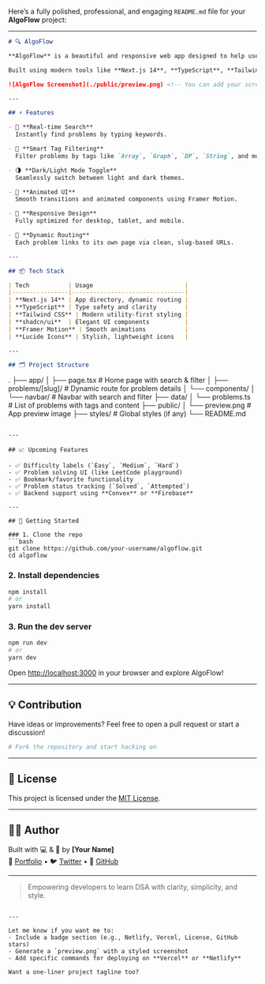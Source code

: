 Here’s a fully polished, professional, and engaging `README.md` file for your **AlgoFlow** project:

---

```md
# 🔍 AlgoFlow

**AlgoFlow** is a beautiful and responsive web app designed to help users explore, filter, and view **Data Structures & Algorithms (DSA)** problems in an elegant and efficient way.

Built using modern tools like **Next.js 14**, **TypeScript**, **Tailwind CSS**, **shadcn/ui**, and **Framer Motion**, AlgoFlow delivers a smooth, professional developer experience and is easy to expand.

![AlgoFlow Screenshot](./public/preview.png) <!-- You can add your screenshot here -->

---

## ⚡ Features

- 🔎 **Real-time Search**  
  Instantly find problems by typing keywords.

- 🧠 **Smart Tag Filtering**  
  Filter problems by tags like `Array`, `Graph`, `DP`, `String`, and more.

- 🌗 **Dark/Light Mode Toggle**  
  Seamlessly switch between light and dark themes.

- 🎨 **Animated UI**  
  Smooth transitions and animated components using Framer Motion.

- 📱 **Responsive Design**  
  Fully optimized for desktop, tablet, and mobile.

- 🧩 **Dynamic Routing**  
  Each problem links to its own page via clean, slug-based URLs.

---

## 📦 Tech Stack

| Tech           | Usage                          |
|----------------|--------------------------------|
| **Next.js 14** | App directory, dynamic routing |
| **TypeScript** | Type safety and clarity        |
| **Tailwind CSS** | Modern utility-first styling |
| **shadcn/ui**  | Elegant UI components          |
| **Framer Motion** | Smooth animations           |
| **Lucide Icons** | Stylish, lightweight icons   |

---

## 🗂️ Project Structure

```
.
├── app/
│   ├── page.tsx             # Home page with search & filter
│   ├── problems/[slug]/     # Dynamic route for problem details
│   └── components/
│       └── navbar/          # Navbar with search and filter
├── data/
│   └── problems.ts          # List of problems with tags and content
├── public/
│   └── preview.png          # App preview image
├── styles/                  # Global styles (if any)
└── README.md
```

---

## 📈 Upcoming Features

- ✅ Difficulty labels (`Easy`, `Medium`, `Hard`)
- ✅ Problem solving UI (like LeetCode playground)
- ✅ Bookmark/favorite functionality
- ✅ Problem status tracking (`Solved`, `Attempted`)
- ✅ Backend support using **Convex** or **Firebase**

---

## 🧪 Getting Started

### 1. Clone the repo
```bash
git clone https://github.com/your-username/algoflow.git
cd algoflow
```

### 2. Install dependencies
```bash
npm install
# or
yarn install
```

### 3. Run the dev server
```bash
npm run dev
# or
yarn dev
```

Open [http://localhost:3000](http://localhost:3000) in your browser and explore AlgoFlow!

---

## 💡 Contribution

Have ideas or improvements? Feel free to open a pull request or start a discussion!

```bash
# Fork the repository and start hacking on
```

---

## 📄 License

This project is licensed under the [MIT License](LICENSE).

---

## 👨‍💻 Author

Built with 💻 & 💙 by **[Your Name]**  
🔗 [Portfolio](https://your-portfolio.com) • 🐦 [Twitter](https://twitter.com/yourhandle) • 🐙 [GitHub](https://github.com/your-username)

---

> Empowering developers to learn DSA with clarity, simplicity, and style.

```

---

Let me know if you want me to:
- Include a badge section (e.g., Netlify, Vercel, License, GitHub stars)
- Generate a `preview.png` with a styled screenshot
- Add specific commands for deploying on **Vercel** or **Netlify**

Want a one-liner project tagline too?